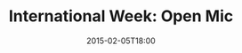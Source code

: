 ---
layout: post
title:  "International Week: Open Mic"
date:   2015-02-05T18:00
start:  "6:00"
end:    "8:00"
categories: events
---